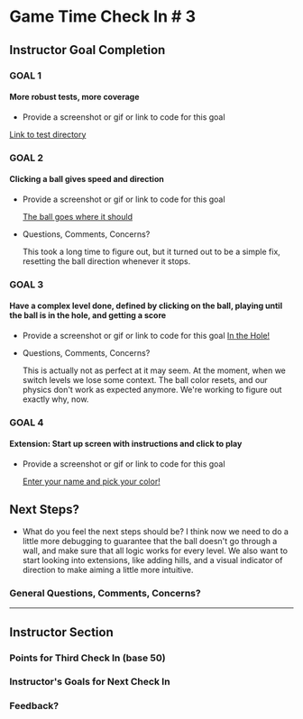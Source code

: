# Game Time Check In # 3

## Instructor Goal Completion

### GOAL 1
#### More robust tests, more coverage
  - Provide a screenshot or gif or link to code for this goal

  [Link to test directory](https://github.com/brennanholtzclaw/game_time/tree/master/test)

### GOAL 2
#### Clicking a ball gives speed and direction
- Provide a screenshot or gif or link to code for this goal

  [The ball goes where it should](http://g.recordit.co/LsSkFtcpmG.gif)
- Questions, Comments, Concerns?

  This took a long time to figure out, but it turned out to be a simple fix, resetting the ball direction whenever it stops.

### GOAL 3
#### Have a complex level done, defined by clicking on the ball, playing until the ball is in the hole, and getting a score

- Provide a screenshot or gif or link to code for this goal
  [In the Hole!](http://g.recordit.co/5KcDT8P1vA.gif)

- Questions, Comments, Concerns?

  This is actually not as perfect at it may seem. At the moment, when we switch levels we lose some context. The ball color resets, and our physics don't work as expected anymore.
  We're working to figure out exactly why, now.

### GOAL 4
#### Extension: Start up screen with instructions and click to play
- Provide a screenshot or gif or link to code for this goal

  [Enter your name and pick your color!](http://g.recordit.co/0Xw1nzD6N0.gif)

## Next Steps?

- What do you feel the next steps should be?
  I think now we need to do a little more debugging to guarantee that the ball doesn't go through a wall, and make sure that all logic works for every level.
  We also want to start looking into extensions, like adding hills, and a visual indicator of direction to make aiming a little more intuitive.

### General Questions, Comments, Concerns?

-----

## Instructor Section

### Points for Third Check In (base 50)

### Instructor's Goals for Next Check In

### Feedback?
